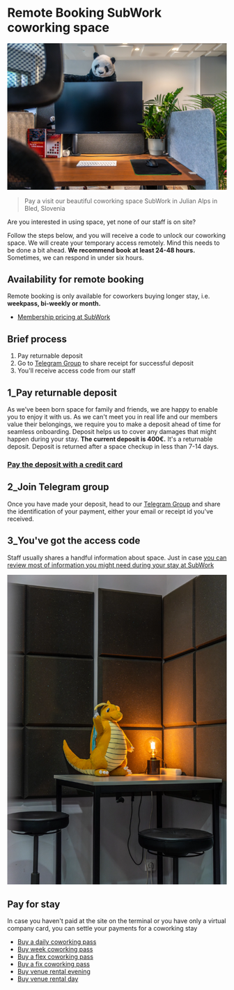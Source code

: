 # Remote Booking SubWork coworking space

![Bled village from Straza Hill](pics/subwork_table.jpg.webp)
> Pay a visit our beautiful coworking space SubWork in Julian Alps in Bled, Slovenia


Are you interested in using space, yet none of our staff is on site?

Follow the steps below, and you will receive a code to unlock our coworking space.
We will create your temporary access remotely. Mind this needs to be done a bit ahead. 
**We recommend book at least 24-48 hours.**
Sometimes, we can respond in under six hours.

Availability for remote booking
---
Remote booking is only available for coworkers buying longer stay, i.e. **weekpass, bi-weekly or month.** 
- [Membership pricing at SubWork](./membership.md)

Brief process
---
1. Pay returnable deposit
2. Go to [Telegram Group](https://t.me/+VoZsr7MEds84ZjQ0) to share receipt for successful deposit
3. You'll receive access code from our staff

1_Pay returnable deposit
---
As we've been born space for family and friends, we are happy to enable you to enjoy it with us. As we can't meet you in real life and our members value their belongings, we require you to make a deposit ahead of time for seamless onboarding. Deposit helps us to cover any damages that might happen during your stay. **The current deposit is 400€.** It's a returnable deposit. Deposit is returned after a space checkup in less than 7-14 days.

### [Pay the deposit with a credit card](https://book.stripe.com/9AQ1600G2f7t7Ic6oB?utm_source=subwork)


2_Join Telegram group
---
Once you have made your deposit, head to our [Telegram Group](https://t.me/+VoZsr7MEds84ZjQ0) and share the identification of your payment, either your email or receipt id you've received.

3_You've got the access code
---
Staff usually shares a handful information about space. Just in case [you can review most of information you might need during your stay at SubWork](./first-time-in-subwork.md)

![dragon in corner](pics/subwork_corner_dragon.jpg.webp)

Pay for stay
---
In case you haven't paid at the site on the terminal or you have only a virtual company card, you can settle your payments for a coworking stay

- [Buy a daily coworking pass](https://book.stripe.com/5kA4ic0G23oL8Mg00b)
- [Buy week coworking pass](https://book.stripe.com/8wMaGA88u6AXd2wbIS)
- [Buy a flex coworking pass](https://book.stripe.com/4gw4icgF05wT5A4dQZ)
- [Buy a fix coworking pass](https://book.stripe.com/9AQbKE60mcZlfaEcMY)
- [Buy venue rental evening](https://book.stripe.com/5kA4ic0G23oL8Mg00b)
- [Buy venue rental day](https://book.stripe.com/8wMg0U74q3oL4w08wD)
